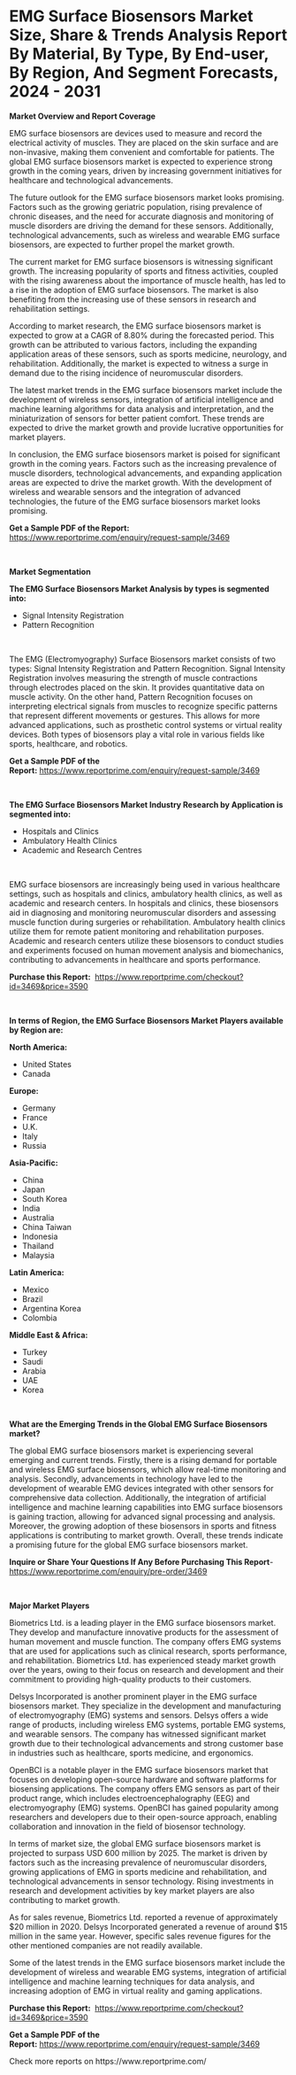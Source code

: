 <p><h1>EMG Surface Biosensors Market Size, Share & Trends Analysis Report By Material, By Type, By End-user, By Region, And Segment Forecasts, 2024 - 2031</h1></p><p><strong>Market Overview and Report Coverage</strong></p>
<p><p>EMG surface biosensors are devices used to measure and record the electrical activity of muscles. They are placed on the skin surface and are non-invasive, making them convenient and comfortable for patients. The global EMG surface biosensors market is expected to experience strong growth in the coming years, driven by increasing government initiatives for healthcare and technological advancements.</p><p>The future outlook for the EMG surface biosensors market looks promising. Factors such as the growing geriatric population, rising prevalence of chronic diseases, and the need for accurate diagnosis and monitoring of muscle disorders are driving the demand for these sensors. Additionally, technological advancements, such as wireless and wearable EMG surface biosensors, are expected to further propel the market growth.</p><p>The current market for EMG surface biosensors is witnessing significant growth. The increasing popularity of sports and fitness activities, coupled with the rising awareness about the importance of muscle health, has led to a rise in the adoption of EMG surface biosensors. The market is also benefiting from the increasing use of these sensors in research and rehabilitation settings.</p><p>According to market research, the EMG surface biosensors market is expected to grow at a CAGR of 8.80% during the forecasted period. This growth can be attributed to various factors, including the expanding application areas of these sensors, such as sports medicine, neurology, and rehabilitation. Additionally, the market is expected to witness a surge in demand due to the rising incidence of neuromuscular disorders.</p><p>The latest market trends in the EMG surface biosensors market include the development of wireless sensors, integration of artificial intelligence and machine learning algorithms for data analysis and interpretation, and the miniaturization of sensors for better patient comfort. These trends are expected to drive the market growth and provide lucrative opportunities for market players.</p><p>In conclusion, the EMG surface biosensors market is poised for significant growth in the coming years. Factors such as the increasing prevalence of muscle disorders, technological advancements, and expanding application areas are expected to drive the market growth. With the development of wireless and wearable sensors and the integration of advanced technologies, the future of the EMG surface biosensors market looks promising.</p></p>
<p><strong>Get a Sample PDF of the Report:</strong> <a href="https://www.reportprime.com/enquiry/request-sample/3469">https://www.reportprime.com/enquiry/request-sample/3469</a></p>
<p>&nbsp;</p>
<p><strong>Market Segmentation</strong></p>
<p><strong>The EMG Surface Biosensors Market Analysis by types is segmented into:</strong></p>
<p><ul><li>Signal Intensity Registration</li><li>Pattern Recognition</li></ul></p>
<p>&nbsp;</p>
<p><p>The EMG (Electromyography) Surface Biosensors market consists of two types: Signal Intensity Registration and Pattern Recognition. Signal Intensity Registration involves measuring the strength of muscle contractions through electrodes placed on the skin. It provides quantitative data on muscle activity. On the other hand, Pattern Recognition focuses on interpreting electrical signals from muscles to recognize specific patterns that represent different movements or gestures. This allows for more advanced applications, such as prosthetic control systems or virtual reality devices. Both types of biosensors play a vital role in various fields like sports, healthcare, and robotics.</p></p>
<p><strong>Get a Sample PDF of the Report:</strong>&nbsp;<a href="https://www.reportprime.com/enquiry/request-sample/3469">https://www.reportprime.com/enquiry/request-sample/3469</a></p>
<p>&nbsp;</p>
<p><strong>The EMG Surface Biosensors Market Industry Research by Application is segmented into:</strong></p>
<p><ul><li>Hospitals and Clinics</li><li>Ambulatory Health Clinics</li><li>Academic and Research Centres</li></ul></p>
<p>&nbsp;</p>
<p><p>EMG surface biosensors are increasingly being used in various healthcare settings, such as hospitals and clinics, ambulatory health clinics, as well as academic and research centers. In hospitals and clinics, these biosensors aid in diagnosing and monitoring neuromuscular disorders and assessing muscle function during surgeries or rehabilitation. Ambulatory health clinics utilize them for remote patient monitoring and rehabilitation purposes. Academic and research centers utilize these biosensors to conduct studies and experiments focused on human movement analysis and biomechanics, contributing to advancements in healthcare and sports performance.</p></p>
<p><strong>Purchase this Report:</strong>&nbsp; <a href="https://www.reportprime.com/checkout?id=3469&price=3590">https://www.reportprime.com/checkout?id=3469&price=3590</a></p>
<p>&nbsp;</p>
<p><strong>In terms of Region, the EMG Surface Biosensors Market Players available by Region are:</strong></p>
<p>
    <p> <strong> North America: </strong>
        <ul>
            <li>United States</li>
            <li>Canada</li>
        </ul>
        </p> 
    <p> <strong> Europe: </strong>
        <ul>
            <li>Germany</li>
            <li>France</li>
            <li>U.K.</li>
            <li>Italy</li>
            <li>Russia</li>
        </ul>
        </p> 
    <p> <strong> Asia-Pacific: </strong>
        <ul>
            <li>China</li>
            <li>Japan</li>
            <li>South Korea</li>
            <li>India</li>
            <li>Australia</li>
            <li>China Taiwan</li>
            <li>Indonesia</li>
            <li>Thailand</li>
            <li>Malaysia</li>
        </ul>
        </p> 
    <p> <strong> Latin America: </strong>
        <ul>
            <li>Mexico</li>
            <li>Brazil</li>
            <li>Argentina Korea</li>
            <li>Colombia</li>
        </ul>
        </p> 
    <p> <strong> Middle East & Africa: </strong>
        <ul>
            <li>Turkey</li>
            <li>Saudi</li>
            <li>Arabia</li>
            <li>UAE</li>
            <li>Korea</li>
        </ul>
    </p>
    </p>
<p>&nbsp;</p>
<p><strong>What are the Emerging Trends in the Global EMG Surface Biosensors market?</strong></p>
<p><p>The global EMG surface biosensors market is experiencing several emerging and current trends. Firstly, there is a rising demand for portable and wireless EMG surface biosensors, which allow real-time monitoring and analysis. Secondly, advancements in technology have led to the development of wearable EMG devices integrated with other sensors for comprehensive data collection. Additionally, the integration of artificial intelligence and machine learning capabilities into EMG surface biosensors is gaining traction, allowing for advanced signal processing and analysis. Moreover, the growing adoption of these biosensors in sports and fitness applications is contributing to market growth. Overall, these trends indicate a promising future for the global EMG surface biosensors market.</p></p>
<p><strong>Inquire or Share Your Questions If Any Before Purchasing This Report</strong>- <a href="https://www.reportprime.com/enquiry/pre-order/3469">https://www.reportprime.com/enquiry/pre-order/3469</a></p>
<p>&nbsp;</p>
<p><strong>Major Market Players</strong></p>
<p><p>Biometrics Ltd. is a leading player in the EMG surface biosensors market. They develop and manufacture innovative products for the assessment of human movement and muscle function. The company offers EMG systems that are used for applications such as clinical research, sports performance, and rehabilitation. Biometrics Ltd. has experienced steady market growth over the years, owing to their focus on research and development and their commitment to providing high-quality products to their customers.</p><p>Delsys Incorporated is another prominent player in the EMG surface biosensors market. They specialize in the development and manufacturing of electromyography (EMG) systems and sensors. Delsys offers a wide range of products, including wireless EMG systems, portable EMG systems, and wearable sensors. The company has witnessed significant market growth due to their technological advancements and strong customer base in industries such as healthcare, sports medicine, and ergonomics.</p><p>OpenBCI is a notable player in the EMG surface biosensors market that focuses on developing open-source hardware and software platforms for biosensing applications. The company offers EMG sensors as part of their product range, which includes electroencephalography (EEG) and electromyography (EMG) systems. OpenBCI has gained popularity among researchers and developers due to their open-source approach, enabling collaboration and innovation in the field of biosensor technology.</p><p>In terms of market size, the global EMG surface biosensors market is projected to surpass USD 600 million by 2025. The market is driven by factors such as the increasing prevalence of neuromuscular disorders, growing applications of EMG in sports medicine and rehabilitation, and technological advancements in sensor technology. Rising investments in research and development activities by key market players are also contributing to market growth.</p><p>As for sales revenue, Biometrics Ltd. reported a revenue of approximately $20 million in 2020. Delsys Incorporated generated a revenue of around $15 million in the same year. However, specific sales revenue figures for the other mentioned companies are not readily available.</p><p>Some of the latest trends in the EMG surface biosensors market include the development of wireless and wearable EMG systems, integration of artificial intelligence and machine learning techniques for data analysis, and increasing adoption of EMG in virtual reality and gaming applications.</p></p>
<p><strong>Purchase this Report:</strong>&nbsp;&nbsp;<a href="https://www.reportprime.com/checkout?id=3469&price=3590">https://www.reportprime.com/checkout?id=3469&price=3590</a></p>
<p></p>
<p><strong>Get a Sample PDF of the Report:</strong>&nbsp;<a href="https://www.reportprime.com/enquiry/request-sample/3469">https://www.reportprime.com/enquiry/request-sample/3469</a></p>
<p>Check more reports on https://www.reportprime.com/</p>